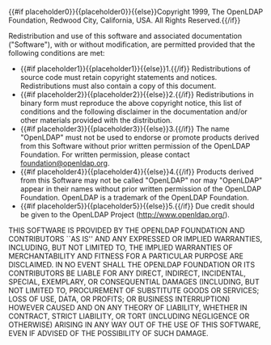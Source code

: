 {{#if placeholder0}}{{placeholder0}}{{else}}Copyright 1999, The OpenLDAP Foundation, Redwood City, California, USA. All Rights Reserved.{{/if}}

Redistribution and use of this software and associated documentation (&quot;Software&quot;), with or without modification, are permitted provided that the following conditions are met:

* {{#if placeholder1}}{{placeholder1}}{{else}}1.{{/if}} Redistributions of source code must retain copyright statements and notices. Redistributions must also contain a copy of this document.
* {{#if placeholder2}}{{placeholder2}}{{else}}2.{{/if}} Redistributions in binary form must reproduce the above copyright notice, this list of conditions and the following disclaimer in the documentation and/or other materials provided with the distribution.
* {{#if placeholder3}}{{placeholder3}}{{else}}3.{{/if}} The name &quot;OpenLDAP&quot; must not be used to endorse or promote products derived from this Software without prior written permission of the OpenLDAP Foundation. For written permission, please contact foundation@openldap.org.
* {{#if placeholder4}}{{placeholder4}}{{else}}4.{{/if}} Products derived from this Software may not be called &quot;OpenLDAP&quot; nor may &quot;OpenLDAP&quot; appear in their names without prior written permission of the OpenLDAP Foundation. OpenLDAP is a trademark of the OpenLDAP Foundation.
* {{#if placeholder5}}{{placeholder5}}{{else}}5.{{/if}} Due credit should be given to the OpenLDAP Project (http://www.openldap.org/).

THIS SOFTWARE IS PROVIDED BY THE OPENLDAP FOUNDATION AND CONTRIBUTORS ``AS IS'' AND ANY EXPRESSED OR IMPLIED WARRANTIES, INCLUDING, BUT NOT LIMITED TO, THE IMPLIED WARRANTIES OF MERCHANTABILITY AND FITNESS FOR A PARTICULAR PURPOSE ARE DISCLAIMED. IN NO EVENT SHALL THE OPENLDAP FOUNDATION OR ITS CONTRIBUTORS BE LIABLE FOR ANY DIRECT, INDIRECT, INCIDENTAL, SPECIAL, EXEMPLARY, OR CONSEQUENTIAL DAMAGES (INCLUDING, BUT NOT LIMITED TO, PROCUREMENT OF SUBSTITUTE GOODS OR SERVICES; LOSS OF USE, DATA, OR PROFITS; OR BUSINESS INTERRUPTION) HOWEVER CAUSED AND ON ANY THEORY OF LIABILITY, WHETHER IN CONTRACT, STRICT LIABILITY, OR TORT (INCLUDING NEGLIGENCE OR OTHERWISE) ARISING IN ANY WAY OUT OF THE USE OF THIS SOFTWARE, EVEN IF ADVISED OF THE POSSIBILITY OF SUCH DAMAGE.